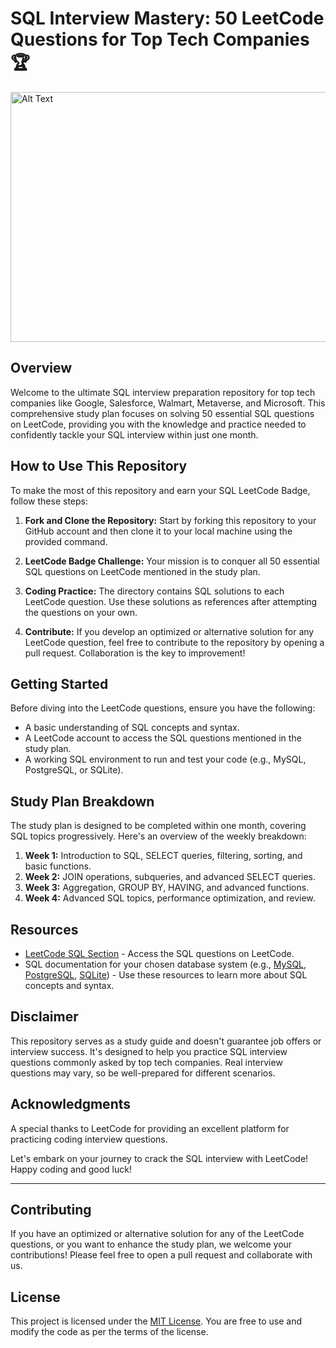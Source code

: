 # SQL Interview Mastery: 50 LeetCode Questions for Top Tech Companies 🏆      
<img src="https://assets.leetcode.com/static_assets/others/Top_SQL_50.gif" width="880" height="400" alt="Alt Text">                   
  
## Overview 
Welcome to the ultimate SQL interview preparation repository for top tech companies like Google, Salesforce, Walmart, Metaverse, and Microsoft. This comprehensive study plan focuses on solving 50 essential SQL questions on LeetCode, providing you with the knowledge and practice needed to confidently tackle your SQL interview within just one month.  

## How to Use This Repository
To make the most of this repository and earn your SQL LeetCode Badge, follow these steps:    

1. **Fork and Clone the Repository:** Start by forking this repository to your GitHub account and then clone it to your local machine using the provided command. 

3. **LeetCode Badge Challenge:** Your mission is to conquer all 50 essential SQL questions on LeetCode mentioned in the study plan. 

4. **Coding Practice:** The directory contains SQL solutions to each LeetCode question. Use these solutions as references after attempting the questions on your own.

5. **Contribute:** If you develop an optimized or alternative solution for any LeetCode question, feel free to contribute to the repository by opening a pull request. Collaboration is the key to improvement!

## Getting Started
Before diving into the LeetCode questions, ensure you have the following:

- A basic understanding of SQL concepts and syntax.
- A LeetCode account to access the SQL questions mentioned in the study plan.
- A working SQL environment to run and test your code (e.g., MySQL, PostgreSQL, or SQLite).

## Study Plan Breakdown
The study plan is designed to be completed within one month, covering SQL topics progressively. Here's an overview of the weekly breakdown: 

1. **Week 1:** Introduction to SQL, SELECT queries, filtering, sorting, and basic functions.
2. **Week 2:** JOIN operations, subqueries, and advanced SELECT queries.
3. **Week 3:** Aggregation, GROUP BY, HAVING, and advanced functions.
4. **Week 4:** Advanced SQL topics, performance optimization, and review.

## Resources
- [LeetCode SQL Section](https://leetcode.com/problemset/database/) - Access the SQL questions on LeetCode.
- SQL documentation for your chosen database system (e.g., [MySQL](https://dev.mysql.com/doc/), [PostgreSQL](https://www.postgresql.org/docs/), [SQLite](https://www.sqlite.org/docs.html)) - Use these resources to learn more about SQL concepts and syntax.

## Disclaimer
This repository serves as a study guide and doesn't guarantee job offers or interview success. It's designed to help you practice SQL interview questions commonly asked by top tech companies. Real interview questions may vary, so be well-prepared for different scenarios.

## Acknowledgments
A special thanks to LeetCode for providing an excellent platform for practicing coding interview questions.  

Let's embark on your journey to crack the SQL interview with LeetCode! Happy coding and good luck!

---

## Contributing
If you have an optimized or alternative solution for any of the LeetCode questions, or you want to enhance the study plan, we welcome your contributions! Please feel free to open a pull request and collaborate with us.

## License
This project is licensed under the [MIT License](LICENSE). You are free to use and modify the code as per the terms of the license.


